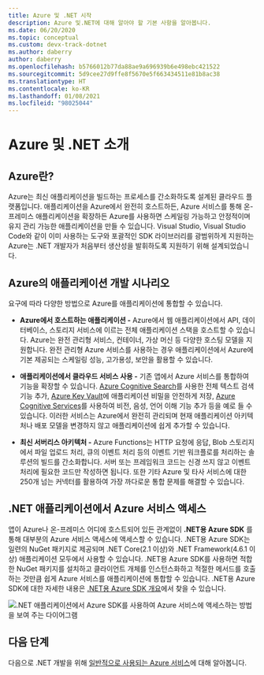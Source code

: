 ```yaml
---
title: Azure 및 .NET 시작
description: Azure 및.NET에 대해 알아야 할 기본 사항을 알아봅니다.
ms.date: 06/20/2020
ms.topic: conceptual
ms.custom: devx-track-dotnet
ms.author: daberry
author: daberry
ms.openlocfilehash: b5766012b77da88ae9a696939b6e498ebc421522
ms.sourcegitcommit: 5d9cee27d9ffe8f5670e5f663434511e81b8ac38
ms.translationtype: HT
ms.contentlocale: ko-KR
ms.lasthandoff: 01/08/2021
ms.locfileid: "98025044"
---
```

# <a name="introduction-to-azure-and-net"></a>Azure 및 .NET 소개

## <a name="what-is-azure"></a>Azure란?

Azure는 최신 애플리케이션을 빌드하는 프로세스를 간소화하도록 설계된 클라우드 플랫폼입니다.  애플리케이션을 Azure에서 완전히 호스트하든, Azure 서비스를 통해 온-프레미스 애플리케이션을 확장하든 Azure를 사용하면 스케일링 가능하고 안정적이며 유지 관리 가능한 애플리케이션을 만들 수 있습니다.  Visual Studio, Visual Studio Code와 같이 이미 사용하는 도구와 포괄적인 SDK 라이브러리를 광범위하게 지원하는 Azure는 .NET 개발자가 처음부터 생산성을 발휘하도록 지원하기 위해 설계되었습니다.

## <a name="application-development-scenarios-on-azure"></a>Azure의 애플리케이션 개발 시나리오

요구에 따라 다양한 방법으로 Azure를 애플리케이션에 통합할 수 있습니다.

- **Azure에서 호스트하는 애플리케이션 -** Azure에서 웹 애플리케이션에서 API, 데이터베이스, 스토리지 서비스에 이르는 전체 애플리케이션 스택을 호스트할 수 있습니다. Azure는 완전 관리형 서비스, 컨테이너, 가상 머신 등 다양한 호스팅 모델을 지원합니다. 완전 관리형 Azure 서비스를 사용하는 경우 애플리케이션에서 Azure에 기본 제공되는 스케일링 성능, 고가용성, 보안을 활용할 수 있습니다.

- **애플리케이션에서 클라우드 서비스 사용 -** 기존 앱에서 Azure 서비스를 통합하여 기능을 확장할 수 있습니다.  [Azure Cognitive Search](/azure/search/search-what-is-azure-search)를 사용한 전체 텍스트 검색 기능 추가, [Azure Key Vault](/azure/key-vault/)에 애플리케이션 비밀을 안전하게 저장, [Azure Cognitive Services](/azure/cognitive-services/)를 사용하여 비전, 음성, 언어 이해 기능 추가 등을 예로 들 수 있습니다.  이러한 서비스는 Azure에서 완전히 관리되며 현재 애플리케이션 아키텍처나 배포 모델을 변경하지 않고 애플리케이션에 쉽게 추가할 수 있습니다.

- **최신 서버리스 아키텍처 -** Azure Functions는 HTTP 요청에 응답, Blob 스토리지에서 파일 업로드 처리, 큐의 이벤트 처리 등의 이벤트 기반 워크플로를 처리하는 솔루션의 빌드를 간소화합니다.  서버 또는 프레임워크 코드는 신경 쓰지 않고 이벤트 처리에 필요한 코드만 작성하면 됩니다.  또한 기타 Azure 및 타사 서비스에 대한 250개 넘는 커넥터를 활용하여 가장 까다로운 통합 문제를 해결할 수 있습니다.

## <a name="access-azure-services-from-net-applications"></a>.NET 애플리케이션에서 Azure 서비스 액세스

앱이 Azure나 온-프레미스 어디에 호스트되어 있든 관계없이 **.NET용 Azure SDK** 를 통해 대부분의 Azure 서비스 액세스에 액세스할 수 있습니다.  .NET용 Azure SDK는 일련의 NuGet 패키지로 제공되며 .NET Core(2.1 이상)와 .NET Framework(4.6.1 이상) 애플리케이션 모두에서 사용할 수 있습니다. .NET용 Azure SDK를 사용하면 적합한 NuGet 패키지를 설치하고 클라이언트 개체를 인스턴스화하고 적절한 메서드를 호출하는 것만큼 쉽게 Azure 서비스를 애플리케이션에 통합할 수 있습니다. .NET용 Azure SDK에 대한 자세한 내용은 [.NET용 Azure SDK 개요](./sdk/azure-sdk-for-dotnet.md)에서 찾을 수 있습니다.

![.NET 애플리케이션에서 Azure SDK를 사용하여 Azure 서비스에 액세스하는 방법을 보여 주는 다이어그램](./media/azure-sdk-for-dotnet-overview.png)

## <a name="next-steps"></a>다음 단계

다음으로 .NET 개발을 위해 [일반적으로 사용되는 Azure 서비스](./key-azure-services.md)에 대해 알아봅니다.
